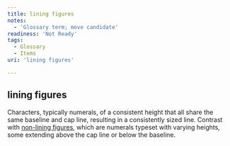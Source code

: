 ```yaml
---
title: lining figures
notes:
  - 'Glossary term; move candidate'
readiness: 'Not Ready'
tags:
  - Glossary
  - Items
uri: 'lining figures'

---
```

## <span>lining figures</span>

Characters, typically numerals, of a consistent height that all share the same baseline and cap line, resulting in a consistently sized line. Contrast with [non-lining figures](/non_lining_figures), which are numerals typeset with varying heights, some extending above the cap line or below the baseline.

